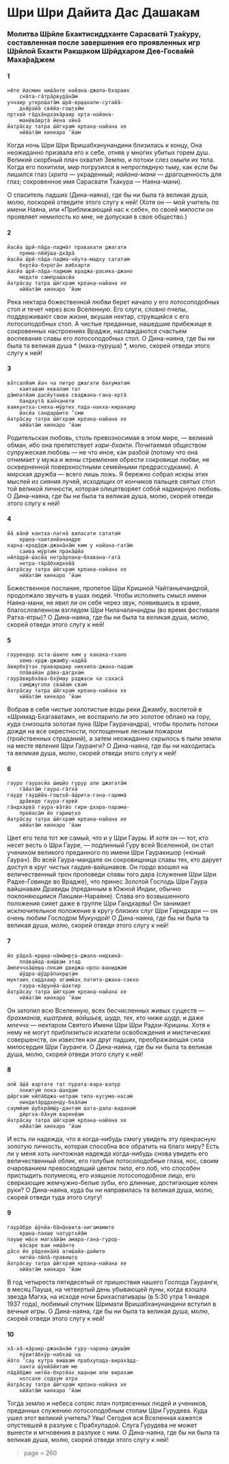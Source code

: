 # Шри Шри Дайита Дас Дашакам

### Молитва Ш́рӣле Бхактисиддханте Сарасватӣ Т̣ха̄куру, составленная после завершения его проявленных игр Ш́рӣлой Бхакти Ракш̣аком Ш́рӣдхаром Дев-Госва̄мӣ Маха̄ра̄джем

#### 1

    нӣте йасмин ниш́а̄нте найана-джала-бхараих̣
        сна̄та-га̄тра̄рвуда̄на̄м̇
    уччаир уткрош́ата̄м̇ ш́рӣ-вр̣ш̣акапи-сутайа̄-
        дхӣрайа̄ свӣйа-гош̣т̣хӣм
    пр̣тхвӣ га̄д̣ха̄ндхака̄раир хр̣та-найана-
        ман̣ӣва̄вр̣та̄ йена хӣна̄
    йатра̄сау татра ш́ӣгхрам̇ кр̣пан̣а-найана хе 
        нӣйата̄м̇ кин̇каро ’йам

Когда ночь Шри Шри Вришабханунандини близилась к концу, Она неожиданно призвала его к себе, отняв у многих убитых горем душ. Великий скорбный плач охватил Землю, и потоки слез омыли их тела. Когда его похитили, мир погрузился в непроглядную тьму, как если бы лишился глаз (*хрита* — украденный; *найана-мани* — драгоценность для глаз; сокровенное имя Сарасвати Тхакура — Наяна-мани).

О спаситель падших (Дина-наяна), где бы ни была та великая душа, молю, поскорей отведите этого слугу к ней! (Хотя он — мой учитель по имени Наяна, или «Приближающий нас к себе», по своей милости он проявляет немилость ко мне, не допуская в свое общество.)

#### 2

    йасйа ш́рӣ-па̄да-падма̄т правахати джагати 
        према-пӣйӯш̣а-дха̄ра̄
    йасйа ш́рӣ-па̄да-падма-чйута-мадху сататам̇ 
        бхр̣тйа-бхр̣н̇га̄н вибхарти
    йасйа ш́рӣ-па̄да-падмам̇ враджа-расика-джано 
        модате сампраш́асйа
    йатра̄сау татра ш́ӣгхрам̇ кр̣пан̣а-найана хе 
        нӣйата̄м̇ кин̇каро ’йам

Река нектара божественной любви берет начало у его лотосоподобных стоп и течет через всю Вселенную. Его слуги, словно пчелы, поддерживают свои жизни, вкушая нектар, струящийся с его лотосоподобных стоп. А чистые преданные, нашедшие прибежище в сокровенных настроениях Враджи, наслаждаются счастьем воспевания славы его лотосоподобных стоп. О Дина-наяна, где бы ни была та великая душа * (маха-пуруша) *, молю, скорей отведи этого слугу к ней!

#### 3

    ва̄тсалйам̇ йач ча питро джагати бахуматам̇ 
        каитавам̇ кевалам̇ тат
    да̄мпатйам̇ дасйутаива сваджана-ган̣а-кр̣та̄ 
        бандхута̄ ван̃чанети
    ваикун̣т̣ха-снеха-мӯртех̣ пада-накха-киран̣аир 
        йасйа сандарш́ито ’сми
    йатра̄сау татра ш́ӣгхрам̇ кр̣пан̣а-найана хе 
        нӣйата̄м̇ кин̇каро ’йам

Родительская любовь, столь превозносимая в этом мире, — великий обман, ибо она препятствует *хари-бхакти*. Почитаемая обществом супружеская любовь — не что иное, как разбой (потому что она отнимает у мужа и жены стремление обрести сокровище любви, не оскверненной поверхностными семейными предрассудками). А мирская дружба — всего лишь ложь. Я бережно собрал искры этих мыслей из сияния лучей, исходящих от кончиков пальцев святых стоп той великой личности, которая олицетворяет собой надмирную любовь. О Дина-наяна, где бы ни была та великая душа, молю, скорей отведи этого слугу к ней!

#### 4

    йа̄ ва̄н̣ӣ кан̣т̣ха-лагна̄ виласати сататам̇ 
        кр̣ш̣н̣а-чаитанйачандре
    карн̣а-крод̣а̄дж-джана̄на̄м̇ ким у найана-гата̄м̇ 
        саива мӯртим̇ прака̄ш́йа
    нӣла̄дрӣ-ш́асйа нетра̄рпан̣а-бхавана-гата̄ 
        нетра-та̄ра̄бхидхейа̄
    йатра̄сау татра ш́ӣгхрам̇ кр̣пан̣а-найана хе 
        нӣйата̄м̇ кин̇каро ’йам

Божественное послание, пропетое Шри Кришной Чайтаньячандрой, продолжало звучать в ушах людей. Чтобы исполнить смысл имени Наяна-мани, не явил ли он себя через звук, появившись в храме, благословленном взглядом Шри Нилачалачандры (во время фестиваля Ратха-ятры)? О Дина-наяна, где бы ни была та великая душа, молю, скорей отведи этого слугу к ней!

#### 5

    гаурендор аста-ш́аиле ким у канака-гхано 
        хема-хр̣дж-джамбу-надйа̄
    а̄вирбхӯтах̣ праварш̣аир никхила-джана-падам̇ 
        пла̄вайан да̄ва-дагдхам
    гаура̄вирбха̄ва-бхӯмау раджаси ча сахаса̄ 
        сам̇джугопа свайам̇ свам̇
    йатра̄сау татра ш́ӣгхрам̇ кр̣пан̣а-найана хе 
        нӣйата̄м̇ кин̇каро ’йам

Вобрав в себя чистые золотистые воды реки Джамбу, воспетой в «Шримад-Бхагаватам», не воспарило ли это золотое облако на гору, куда снизошла золотая луна (Шри Гаурачандра), чтобы пролить потоки дождя на все окрестности, поглощенные лесным пожаром (тройственных страданий), а затем неожиданно скрылось в пыли земли на месте явления Шри Гауранги? О Дина-наяна, где бы ни находилась та великая душа, молю, скорей отведи этого слугу к ней!

#### 6

    гауро гаурасйа ш́иш̣йо гурур апи джагата̄м̇ 
        га̄йата̄м̇ гаура-га̄тха̄
    гауд̣е гауд̣ӣйа-гош̣т̣хй-а̄ш́рита-ган̣а-гарима̄ 
        дра̄вид̣е гаура-гарвӣ
    га̄ндхарва̄ гаура-ва̄т̣йо гири-дхара-парама-
        прейаса̄м̇ йо гариш̣т̣хо
    йатра̄сау татра ш́ӣгхрам̇ кр̣пан̣а-найана хе 
        нӣйата̄м̇ кин̇каро ’йам

Цвет его тела тот же самый, что и у Шри Гауры. И хотя он — тот, кто несет весть о Шри Гауре, — подлинный Гуру всей Вселенной, он стал учеником великого преданного по имени Шри Гауракишор («юный Гаура»). Во всей Гаура-мандале он сокровищница славы тех, кто дарует доступ в круг чистых гаудия-вайшнавов. Он гордо взошел на величественный трон проповеди славы того дара (служения Шри Шри Радхе-Говинде во Врадже), что принес Золотой Господь Шри Гаура вайшнавам Дравиды (преданным в Южной Индии, обычно поклоняющимся Лакшми-Нараяне). Слава его возвышенного положения сияет даже в группе Шри Гандхарвы! Он занимает исключительное положение в кругу близких слуг Шри Гиридхари — он очень любим Господом Мукундой! О Дина-наяна, где бы ни была та великая душа, молю, скорей отведи этого слугу к ней!

#### 7

    йо ра̄дха̄-кр̣ш̣н̣а-на̄ма̄мр̣та-джала-нидхина̄-
        пла̄вайад-виш́вам этад
    а̄млеччха̄ш́еш̣а-локам̇ двиджа-нр̣па-ван̣иджам̇ 
        ш́ӯдра-ш́ӯдра̄пакр̣ш̣т̣ам
    муктаих̣ сиддхаир агамйах̣ патита-джана-сакхо 
        гаура-ка̄рун̣йа-ш́актир
    йатра̄сау татра ш́ӣгхрам̇ кр̣пан̣а-найана хе 
        нӣйата̄м̇ кин̇каро ’йам

Он затопил всю Вселенную, всех бесчисленных живых существ — *брахманов, кшатриев, вайшьев, шудр*, тех, кто ниже *шудр*, и даже *млеччх* — нектаром Святого Имени Шри Шри Радхи-Кришны. Хотя к нему не могут приблизиться искатели освобождения и мистических совершенств, он известен как друг падших, преображающая сила милосердия Шри Гауранги. О Дина-наяна, где бы ни была та великая душа, молю, скорей отведи этого слугу к ней!

#### 8

    апй а̄ш́а̄ вартате тат пурат̣а-вара-вапур 
        локитум̇ лока-ш́андам̇
    дӣргхам̇ нӣла̄бджа-нетрам̇ тила-кусума-насам̇ 
        ниндита̄рддхенду-бха̄лам
    саумйам̇ ш́убхра̄м̇ш́у-дантам̇ ш́ата-дала-ваданам̇ 
        дӣргха-ба̄хум̇ варен̣йам̇
    йатра̄сау татра ш́ӣгхрам̇ кр̣пан̣а-найана хе 
        нӣйата̄м̇ кин̇каро ’йам

И есть ли надежда, что я когда-нибудь смогу увидеть эту прекрасную золотую личность, которая способна все обратить на благо миру? Есть ли у меня хоть ничтожная надежда когда-нибудь снова увидеть его величественный облик, его голубые лотосоподобные глаза, нос, своим очарованием превосходящий цветок *тила*, его лоб, что способен пристыдить полумесяц, его изящное лотосоподобное лицо, его сверкающие жемчужно-белые зубы, его длинные, достигающие колен руки? О Дина-наяна, куда бы ни направилась та великая душа, молю, скорей отведи туда этого слугу!

#### 9

    гаура̄бде ш́ӯнйа-ба̄н̣а̄нвита-нигамамите 
        кр̣ш̣н̣а-пакш̣е чатуртхйа̄м̇
    пауш̣е ма̄се магха̄йа̄м амара-ган̣а-гурор-
        ва̄саре ваи ниш́а̄нте
    да̄со йо ра̄дхика̄йа̄ атиш́айа-дайито 
        нитйа-лӣла̄-правиш̣т̣о
    йатра̄сау татра ш́ӣгхрам̇ кр̣пан̣а-найана хе 
        нӣйата̄м̇ кин̇каро ’йам

В год четыреста пятидесятый от пришествия нашего Господа Гауранги, в месяц Пауша, на четвертый день убывающей луны, когда взошла звезда Магха, на исходе ночи Брихаспативары (в 5:30 утра 1 января 1937 года), любимый спутник Шримати Вришабханунандини вступил в вечные игры. О Дина-наяна, где бы ни была та великая душа, молю, скорей отведи этого слугу к ней!

#### 10

    ха̄-ха̄-ка̄раир-джана̄на̄м̇ гуру-чаран̣а-джуш̣а̄м̇ 
        пӯрита̄бхӯр-набхаш́ ча
    йа̄то ’сау кутра виш́вам̇ прабхупада-вираха̄дд-
        ханта ш́ӯнйа̄йитам̇ ме
    па̄да̄бдже нитйа-бхр̣тйах̣ кш̣ан̣ам апи вирахам̇ 
        нотсахе сод̣хум атра
    йатра̄сау татра ш́ӣгхрам̇ кр̣пан̣а-найана хе 
        нӣйата̄м̇ кин̇каро ’йам

Тогда землю и небеса сотряс плач потрясенных людей и учеников, преданных служению лотосоподобным стопам Шри Гурудева. Куда ушел этот великий учитель? Увы! Сегодня вся Вселенная кажется опустевшей в разлуке с Прабхупадой. Слуга Гурудева не может вынести и мгновения в разлуке с ним. О Дина-наяна, где бы ни была та великая душа, молю, скорей отведи этого слугу к ней!


> page = 260